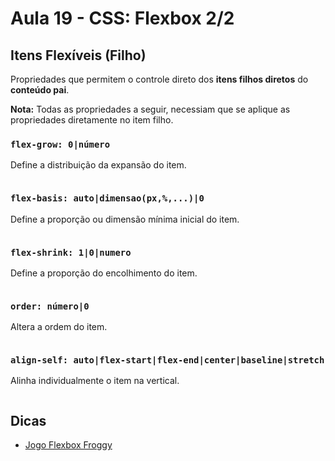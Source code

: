 # Aula 19 - CSS: Flexbox 2/2

## Itens Flexíveis (Filho)

Propriedades que permitem o controle direto dos **itens filhos diretos** do **conteúdo pai**.

**Nota:** Todas as propriedades a seguir, necessiam que se aplique as propriedades diretamente no item filho.

### `flex-grow: 0|número`

Define a distribuição da expansão do item.

```css

```

### `flex-basis: auto|dimensao(px,%,...)|0`

Define a proporção ou dimensão mínima inicial do item.

```css

```

### `flex-shrink: 1|0|numero`

Define a proporção do encolhimento do item.

```css

```

### `order: número|0`

Altera a ordem do item.

```css

```

### `align-self: auto|flex-start|flex-end|center|baseline|stretch`

Alinha individualmente o item na vertical.

```css

```

## Dicas
- [Jogo Flexbox Froggy](https://flexboxfroggy.com/#pt-br)